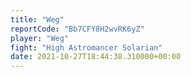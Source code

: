 ```yaml
---
title: "Weg"
reportCode: "Bb7CFY8H2wvRK6yZ"
player: "Weg"
fight: "High Astromancer Solarian"
date: 2021-10-27T18:44:38.310000+00:00
---
```

